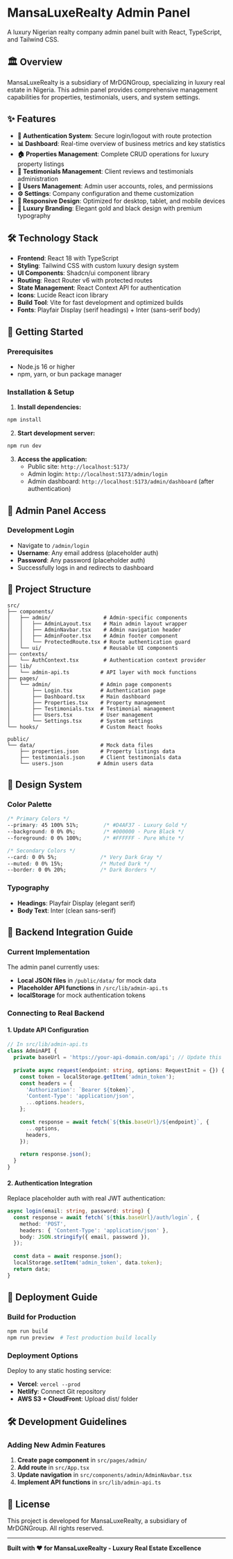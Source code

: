 # MansaLuxeRealty Admin Panel

A luxury Nigerian realty company admin panel built with React, TypeScript, and Tailwind CSS.

## 🏛️ Overview

MansaLuxeRealty is a subsidiary of MrDGNGroup, specializing in luxury real estate in Nigeria. This admin panel provides comprehensive management capabilities for properties, testimonials, users, and system settings.

## ✨ Features

- **🔐 Authentication System**: Secure login/logout with route protection
- **📊 Dashboard**: Real-time overview of business metrics and key statistics
- **🏠 Properties Management**: Complete CRUD operations for luxury property listings
- **💬 Testimonials Management**: Client reviews and testimonials administration
- **👥 Users Management**: Admin user accounts, roles, and permissions
- **⚙️ Settings**: Company configuration and theme customization
- **📱 Responsive Design**: Optimized for desktop, tablet, and mobile devices
- **🎨 Luxury Branding**: Elegant gold and black design with premium typography

## 🛠️ Technology Stack

- **Frontend**: React 18 with TypeScript
- **Styling**: Tailwind CSS with custom luxury design system
- **UI Components**: Shadcn/ui component library
- **Routing**: React Router v6 with protected routes
- **State Management**: React Context API for authentication
- **Icons**: Lucide React icon library
- **Build Tool**: Vite for fast development and optimized builds
- **Fonts**: Playfair Display (serif headings) + Inter (sans-serif body)

## 🚀 Getting Started

### Prerequisites

- Node.js 16 or higher
- npm, yarn, or bun package manager

### Installation & Setup

1. **Install dependencies:**
```bash
npm install
```

2. **Start development server:**
```bash
npm run dev
```

3. **Access the application:**
   - Public site: `http://localhost:5173/`
   - Admin login: `http://localhost:5173/admin/login`
   - Admin dashboard: `http://localhost:5173/admin/dashboard` (after authentication)

## 🔑 Admin Panel Access

### Development Login
- Navigate to `/admin/login`
- **Username**: Any email address (placeholder auth)
- **Password**: Any password (placeholder auth)
- Successfully logs in and redirects to dashboard

## 📁 Project Structure

```
src/
├── components/
│   ├── admin/                 # Admin-specific components
│   │   ├── AdminLayout.tsx    # Main admin layout wrapper
│   │   ├── AdminNavbar.tsx    # Admin navigation header
│   │   ├── AdminFooter.tsx    # Admin footer component  
│   │   └── ProtectedRoute.tsx # Route authentication guard
│   └── ui/                    # Reusable UI components
├── contexts/
│   └── AuthContext.tsx        # Authentication context provider
├── lib/
│   └── admin-api.ts          # API layer with mock functions
├── pages/
│   └── admin/                # Admin page components
│       ├── Login.tsx         # Authentication page
│       ├── Dashboard.tsx     # Main dashboard
│       ├── Properties.tsx    # Property management
│       ├── Testimonials.tsx  # Testimonial management
│       ├── Users.tsx         # User management
│       └── Settings.tsx      # System settings
└── hooks/                    # Custom React hooks

public/
└── data/                     # Mock data files
    ├── properties.json       # Property listings data
    ├── testimonials.json     # Client testimonials data
    └── users.json           # Admin users data
```

## 🎨 Design System

### Color Palette
```css
/* Primary Colors */
--primary: 45 100% 51%;        /* #D4AF37 - Luxury Gold */
--background: 0 0% 0%;         /* #000000 - Pure Black */
--foreground: 0 0% 100%;       /* #FFFFFF - Pure White */

/* Secondary Colors */
--card: 0 0% 5%;              /* Very Dark Gray */
--muted: 0 0% 15%;            /* Muted Dark */
--border: 0 0% 20%;           /* Dark Borders */
```

### Typography
- **Headings**: Playfair Display (elegant serif)
- **Body Text**: Inter (clean sans-serif)

## 🔌 Backend Integration Guide

### Current Implementation
The admin panel currently uses:
- **Local JSON files** in `/public/data/` for mock data
- **Placeholder API functions** in `/src/lib/admin-api.ts`
- **localStorage** for mock authentication tokens

### Connecting to Real Backend

#### 1. Update API Configuration
```typescript
// In src/lib/admin-api.ts
class AdminAPI {
  private baseUrl = 'https://your-api-domain.com/api'; // Update this
  
  private async request(endpoint: string, options: RequestInit = {}) {
    const token = localStorage.getItem('admin_token');
    const headers = {
      'Authorization': `Bearer ${token}`,
      'Content-Type': 'application/json',
      ...options.headers,
    };
    
    const response = await fetch(`${this.baseUrl}/${endpoint}`, {
      ...options,
      headers,
    });
    
    return response.json();
  }
}
```

#### 2. Authentication Integration
Replace placeholder auth with real JWT authentication:

```typescript
async login(email: string, password: string) {
  const response = await fetch(`${this.baseUrl}/auth/login`, {
    method: 'POST',
    headers: { 'Content-Type': 'application/json' },
    body: JSON.stringify({ email, password }),
  });
  
  const data = await response.json();
  localStorage.setItem('admin_token', data.token);
  return data;
}
```

## 🚀 Deployment Guide

### Build for Production
```bash
npm run build
npm run preview  # Test production build locally
```

### Deployment Options
Deploy to any static hosting service:
- **Vercel**: `vercel --prod`
- **Netlify**: Connect Git repository
- **AWS S3 + CloudFront**: Upload dist/ folder

## 🛠️ Development Guidelines

### Adding New Admin Features

1. **Create page component** in `src/pages/admin/`
2. **Add route** in `src/App.tsx`
3. **Update navigation** in `src/components/admin/AdminNavbar.tsx`
4. **Implement API functions** in `src/lib/admin-api.ts`

## 📄 License

This project is developed for MansaLuxeRealty, a subsidiary of MrDGNGroup. All rights reserved.

---

**Built with ❤️ for MansaLuxeRealty - Luxury Real Estate Excellence**